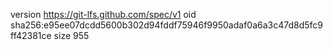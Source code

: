 version https://git-lfs.github.com/spec/v1
oid sha256:e95ee07dcdd5600b302d94fddf75946f9950adaf0a6a3c47d8d5fc9ff42381ce
size 955

